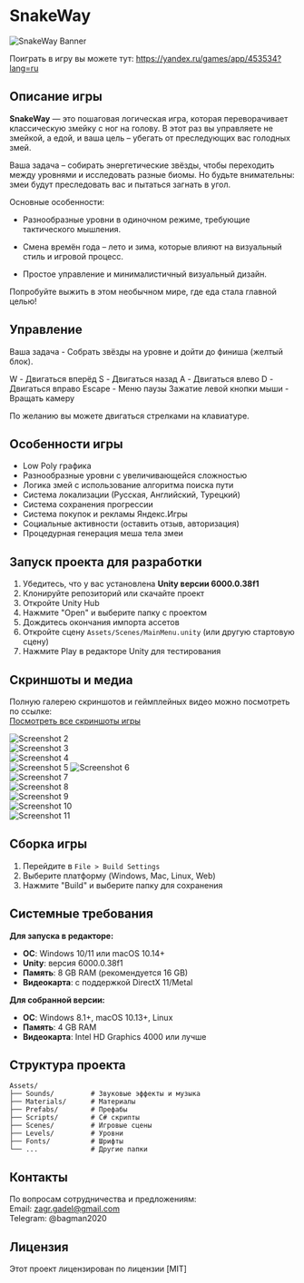 # SnakeWay

![SnakeWay Banner](Screenshots/Scr1.jpg)  

Поиграть в игру вы можете тут: https://yandex.ru/games/app/453534?lang=ru

## Описание игры

**SnakeWay** — это пошаговая логическая игра, которая переворачивает классическую змейку с ног на голову. В этот раз вы управляете не змейкой, а едой, и ваша цель – убегать от преследующих вас голодных змей.

Ваша задача – собирать энергетические звёзды, чтобы переходить между уровнями и исследовать разные биомы. Но будьте внимательны: змеи будут преследовать вас и пытаться загнать в угол.

Основные особенности:

- Разнообразные уровни в одиночном режиме, требующие тактического мышления.

- Смена времён года – лето и зима, которые влияют на визуальный стиль и игровой процесс.

- Простое управление и минималистичный визуальный дизайн.

Попробуйте выжить в этом необычном мире, где еда стала главной целью!

## Управление

Ваша задача - Собрать звёзды на уровне и дойти до финиша (желтый блок).

W - Двигаться вперёд
S - Двигаться назад
A - Двигаться влево
D - Двигаться вправо
Escape - Меню паузы
Зажатие левой кнопки мыши - Вращать камеру

По желанию вы можете двигаться стрелками на клавиатуре.

## Особенности игры

- Low Poly графика
- Разнообразные уровни с увеличивающейся сложностью
- Логика змей с использование алгоритма поиска пути
- Система локализации (Русская, Английский, Турецкий)
- Система сохранения прогрессии
- Система покупок и рекламы Яндекс.Игры
- Социальные активности (оставить отзыв, авторизация)
- Процедурная генерация меша тела змеи

## Запуск проекта для разработки

1. Убедитесь, что у вас установлена **Unity версии 6000.0.38f1**
2. Клонируйте репозиторий или скачайте проект
3. Откройте Unity Hub
4. Нажмите "Open" и выберите папку с проектом
5. Дождитесь окончания импорта ассетов
6. Откройте сцену `Assets/Scenes/MainMenu.unity` (или другую стартовую сцену)
7. Нажмите Play в редакторе Unity для тестирования

## Скриншоты и медиа

Полную галерею скриншотов и геймплейных видео можно посмотреть по ссылке:  
[Посмотреть все скриншоты игры](https://github.com/BagmanG/SnakeWay/tree/main/Screenshots)  

![Screenshot 2](Screenshots/Scr2.jpg)  
![Screenshot 3](Screenshots/Scr3.jpg)  
![Screenshot 4](Screenshots/Scr4.jpg)  
![Screenshot 5](Screenshots/Scr5.jpg)
![Screenshot 6](Screenshots/Scr6.jpg)  
![Screenshot 7](Screenshots/Scr7.jpg)  
![Screenshot 8](Screenshots/Scr8.jpg)  
![Screenshot 9](Screenshots/Scr9.jpg)  
![Screenshot 10](Screenshots/Scr10.jpg)  
![Screenshot 11](Screenshots/Scr11.jpg)  

## Сборка игры

1. Перейдите в `File > Build Settings`
2. Выберите платформу (Windows, Mac, Linux, Web)
3. Нажмите "Build" и выберите папку для сохранения

## Системные требования

**Для запуска в редакторе:**
- **ОС**: Windows 10/11 или macOS 10.14+
- **Unity**: версия 6000.0.38f1
- **Память**: 8 GB RAM (рекомендуется 16 GB)
- **Видеокарта**: с поддержкой DirectX 11/Metal

**Для собранной версии:**
- **ОС**: Windows 8.1+, macOS 10.13+, Linux
- **Память**: 4 GB RAM
- **Видеокарта**: Intel HD Graphics 4000 или лучше

## Структура проекта

```
Assets/
├── Sounds/         # Звуковые эффекты и музыка
├── Materials/      # Материалы
├── Prefabs/        # Префабы
├── Scripts/        # C# скрипты
├── Scenes/         # Игровые сцены
├── Levels/         # Уровни
├── Fonts/          # Шрифты
└── ...             # Другие папки
```

## Контакты

По вопросам сотрудничества и предложениям:  
Email: [zagr.gadel@gmail.com](mailto:zagr.gadel@gmail.com)  
Telegram: @bagman2020

## Лицензия

Этот проект лицензирован по лицензии [MIT]
